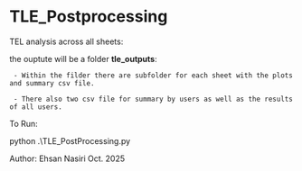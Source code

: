 # TLE_Postprocessing


TEL analysis across all sheets:

the ouptute will be a folder **tle_outputs**:

     - Within the filder there are subfolder for each sheet with the plots and summary csv file.

     - There also two csv file for summary by users as well as the results of all users.
     

To Run:

python .\TLE_PostProcessing.py


Author: Ehsan Nasiri
Oct. 2025
